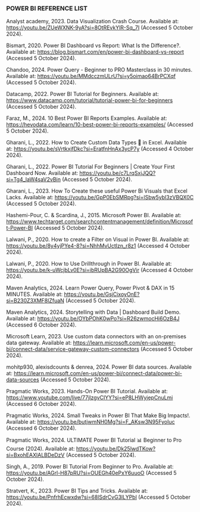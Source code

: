 ### POWER BI REFERENCE LIST
Analyst academy, 2023. Data Visualization Crash Course. Available at: https://youtu.be/ZUeWXNK-9yA?si=8OtREvkYlR-Sq_7I (Accessed 5 October 2024).

Bismart, 2020. Power BI Dashboard vs Report: What Is the Difference?. Available at: https://blog.bismart.com/en/power-bi-dashboard-vs-report (Accessed 5 October 2024).

Chandoo, 2024. Power Query - Beginner to PRO Masterclass in 30 minutes. Available at: https://youtu.be/MMdcczmULrU?si=y5oimao64BrPCXqf (Accessed 5 October 2024).

Datacamp, 2022. Power BI Tutorial for Beginners. Available at: https://www.datacamp.com/tutorial/tutorial-power-bi-for-beginners (Accessed 5 October 2024).

Faraz, M., 2024. 10 Best Power BI Reports Examples. Available at: https://hevodata.com/learn/10-best-power-bi-reports-examples/ (Accessed 5 October 2024).

Gharani, L., 2022. How to Create Custom Data Types 💼 in Excel. Available at: https://youtu.be/sVrtkxjfDkc?si=EratfnHnAx3ycP7y (Accessed 4 October 2024).

Gharani, L., 2022. Power BI Tutorial For Beginners | Create Your First Dashboard Now. Available at: https://youtu.be/c7LrqSxjJQQ?si=Tg4_laW4saV2vBin (Accessed 5 October 2024).

Gharani, L., 2023. How To Create these useful Power Bi Visuals that Excel Lacks. Available at: https://youtu.be/GpP0EbSMRpg?si=lSbw5ybl3zVBQX0C (Accessed 5 October 2024).

Hashemi-Pour, C. & Scardina, J., 2015. Microsoft Power BI. Available at: https://www.techtarget.com/searchcontentmanagement/definition/Microsoft-Power-BI (Accessed 5 October 2024).

Lalwani, P., 2020. How to create a Filter on Visual in Power BI. Available at: https://youtu.be/8y4yjPYe4-8?si=NhhMvUctlzn_r8z1 (Accessed 4 October 2024).

Lalwani, P., 2020. How to Use Drillthrough in Power BI. Available at: https://youtu.be/k-uWcjbLv0E?si=ibRUpBA2G90OgVir (Accessed 4 October 2024).

Maven Analytics, 2024. Learn Power Query, Power Pivot & DAX in 15 MINUTES. Available at: https://youtu.be/GsjCixoyOnE?si=B230Z3XMF8lZfuaN (Accessed 5 October 2024).

Maven Analytics, 2024. Storytelling with Data | Dashboard Build Demo. Available at: https://youtu.be/OYbPOhK0wPo?si=R26zwmocHi6OzB4J (Accessed 6 October 2024).

Microsoft Learn, 2023. Use custom data connectors with an on-premises data gateway. Available at: https://learn.microsoft.com/en-us/power-bi/connect-data/service-gateway-custom-connectors (Accessed 5 October 2024).

mohitp930, alexisdcounts & denrea, 2024. Power BI data sources. Available at: https://learn.microsoft.com/en-us/power-bi/connect-data/power-bi-data-sources (Accessed 5 October 2024).

Pragmatic Works, 2023. Hands-On Power BI Tutorial. Available at: https://www.youtube.com/live/77jIzgvCIYY?si=eP8LHWyjepCnuLmi (Accessed 6 October 2024).

Pragmatic Works, 2024. Small Tweaks in Power BI That Make Big Impacts!. Available at: https://youtu.be/butjwmNH0Mg?si=F_AKsw3N95FyoIuc (Accessed 6 October 2024).

Pragmatic Works, 2024. ULTIMATE Power BI Tutorial 📊 Beginner to Pro Course (2024). Available at: https://youtu.be/Dk25lwdTKow?si=BxohEAXlALBDeDzV (Accessed 5 October 2024).

Singh, A., 2019. Power BI Tutorial From Beginner to Pro. Available at: https://youtu.be/AGrl-H87pRU?si=OUEGh40ePxY6uuoO (Accessed 5 October 2024).

Stratvert, K., 2023. Power BI Tips and Tricks. Available at: https://youtu.be/PnfrhEcwxdw?si=68lSdrCvG3lLYPbl (Accessed 5 October 2024).

